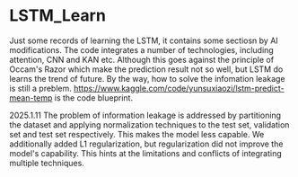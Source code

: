 # LSTM_Learn
Just some records of learning the LSTM, it contains some sectiosn by AI modifications. The code integrates a number of technologies, including attention, CNN and KAN etc. Although this goes against the principle of Occam's Razor which make the prediction result not so well, but LSTM do learns the trend of future. By the way, how to solve the infomation leakage is still a preblem.
https://www.kaggle.com/code/yunsuxiaozi/lstm-predict-mean-temp is the code blueprint.

2025.1.11
The problem of information leakage is addressed by partitioning the dataset and applying normalization techniques to the test set, validation set and test set respectively. This makes the model less capable. We additionally added L1 regularization, but regularization did not improve the model's capability. This hints at the limitations and conflicts of integrating multiple techniques.
